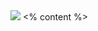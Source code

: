 <!-- slide data-background-image="images/ukaea_title.png" -->

<img class="licence" src="https://licensebuttons.net/l/by-nc-sa/4.0/88x31.png">

<grid drag="100 25" drop="5 65" align="left" pad="-10 0 0 0">
<% content %>
</grid>